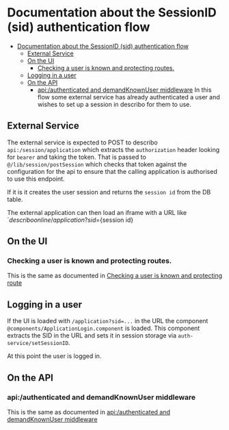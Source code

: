 # Documentation about the SessionID (sid) authentication flow

- [Documentation about the SessionID (sid) authentication flow](#documentation-about-the-sessionid-sid-authentication-flow)
  - [External Service](#external-service)
  - [On the UI](#on-the-ui)
    - [Checking a user is known and protecting routes.](#checking-a-user-is-known-and-protecting-routes)
  - [Logging in a user](#logging-in-a-user)
  - [On the API](#on-the-api)
    - [api:/authenticated and demandKnownUser middleware](#apiauthenticated-and-demandknownuser-middleware)
            In this flow some external service has already authenticated a user and wishes to set up a session
            in describo for them to use.

## External Service

The external service is expected to POST to describo `api:/session/application` which extracts the
`authorization` header looking for `bearer` and taking the token. That is passed to `@/lib/session/postSession`
which checks that token against the configuration for the api to ensure that the calling application is
authorised to use this endpoint.

If it is it creates the user session and returns the `session id` from the DB table.

The external application can then load an iframe with a URL like `${describo online}/application?sid=${session id}

## On the UI

### Checking a user is known and protecting routes.

This is the same as documented in [Checking a user is known and protecting route](./okta-authentication#Checking-a-user-is-known-and-protecting-routes)

## Logging in a user

If the UI is loaded with `/application?sid=...` in the URL the component
`@components/ApplicationLogin.component` is loaded. This component extracts the SID in the URL and
sets it in session storage via `auth-service/setSessionID`.

At this point the user is logged in.

## On the API

### api:/authenticated and demandKnownUser middleware

This is the same as documented in [api:/authenticated and demandKnownUser middleware](./okta-authentication#api:/authenticated-and-demandKnownUser-middleware)
